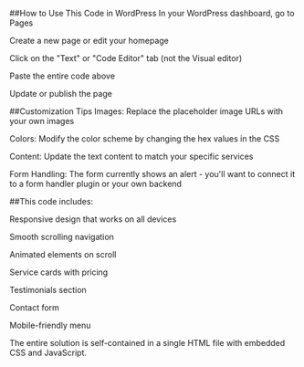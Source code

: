##How to Use This Code in WordPress
In your WordPress dashboard, go to Pages

Create a new page or edit your homepage

Click on the "Text" or "Code Editor" tab (not the Visual editor)

Paste the entire code above

Update or publish the page

##Customization Tips
Images: Replace the placeholder image URLs with your own images

Colors: Modify the color scheme by changing the hex values in the CSS

Content: Update the text content to match your specific services

Form Handling: The form currently shows an alert - you'll want to connect it to a form handler plugin or your own backend

##This code includes:

Responsive design that works on all devices

Smooth scrolling navigation

Animated elements on scroll

Service cards with pricing

Testimonials section

Contact form

Mobile-friendly menu

The entire solution is self-contained in a single HTML file with embedded CSS and JavaScript.
